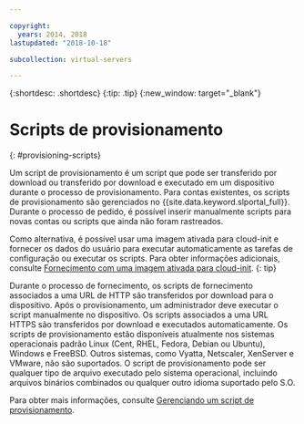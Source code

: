 ```yaml
---

copyright:
  years: 2014, 2018
lastupdated: "2018-10-18"

subcollection: virtual-servers

---
```


{:shortdesc: .shortdesc}
{:tip: .tip}
{:new_window: target="_blank"}

# Scripts de provisionamento
{: #provisioning-scripts}

Um script de provisionamento é um script que pode ser transferido por download ou transferido por download e executado em um dispositivo durante o processo de provisionamento. Para contas existentes, os scripts de provisionamento são gerenciados no {{site.data.keyword.slportal_full}}. Durante o processo de pedido, é possível inserir manualmente scripts para novas contas ou scripts que ainda não foram rastreados.

Como alternativa, é possível usar uma imagem ativada para cloud-init e fornecer os dados do usuário para
executar automaticamente as tarefas de configuração ou executar os scripts. Para obter informações adicionais, consulte
[Fornecimento
com uma imagem ativada para cloud-init](/docs/infrastructure/image-templates?topic=image-templates-provisioning-with-a-cloud-init-enabled-image#provisioning-with-a-cloud-init-enabled-image).
{: tip}

Durante o processo de fornecimento, os scripts de fornecimento associados a uma URL de HTTP são
transferidos por download para o dispositivo. Após o provisionamento, um administrador deve executar o script manualmente no dispositivo. Os scripts associados a uma URL HTTPS são transferidos por download e executados automaticamente. Os scripts de provisionamento estão disponíveis atualmente nos sistemas operacionais padrão Linux (Cent, RHEL, Fedora, Debian ou Ubuntu), Windows e FreeBSD. Outros sistemas, como Vyatta, Netscaler, XenServer e VMware, não são suportados. O script de provisionamento pode ser qualquer tipo de arquivo executado pelo sistema operacional, incluindo arquivos binários combinados ou qualquer outro idioma suportado pelo S.O.

Para obter mais informações, consulte [Gerenciando um script de provisionamento](/docs/vsi?topic=virtual-servers-managing-a-provisioning-script).
